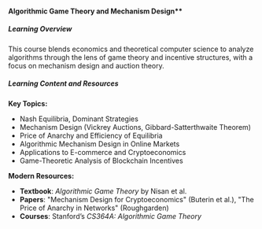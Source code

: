 #### Algorithmic Game Theory and Mechanism Design**

##### Learning Overview
This course blends economics and theoretical computer science to analyze algorithms through the lens of game theory and incentive structures, with a focus on mechanism design and auction theory.

##### Learning Content and Resources

**Key Topics:**
- Nash Equilibria, Dominant Strategies
- Mechanism Design (Vickrey Auctions, Gibbard-Satterthwaite Theorem)
- Price of Anarchy and Efficiency of Equilibria
- Algorithmic Mechanism Design in Online Markets
- Applications to E-commerce and Cryptoeconomics
- Game-Theoretic Analysis of Blockchain Incentives

**Modern Resources:**
- **Textbook**: *Algorithmic Game Theory* by Nisan et al.
- **Papers**: "Mechanism Design for Cryptoeconomics" (Buterin et al.), "The Price of Anarchy in Networks" (Roughgarden)
- **Courses**: Stanford’s *CS364A: Algorithmic Game Theory*

